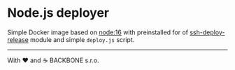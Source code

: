 # Node.js deployer

Simple Docker image based on [node:16](https://hub.docker.com/_/node) with preinstalled for of
[ssh-deploy-release](https://github.com/la-haute-societe/ssh-deploy-release) module and simple `deploy.js` script.

---
With ❤️ and ☕️ BACKBONE s.r.o.

